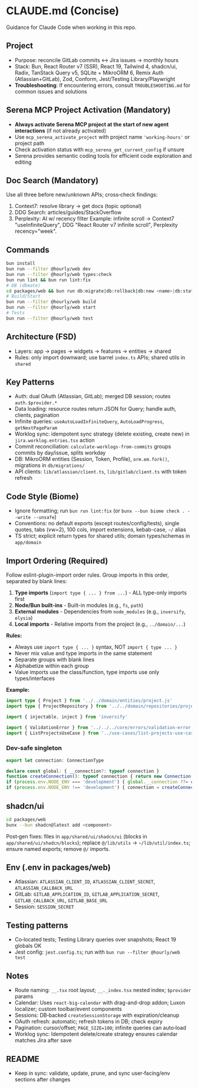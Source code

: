 # CLAUDE.md (Concise)

Guidance for Claude Code when working in this repo.

## Project
- Purpose: reconcile GitLab commits ↔ Jira issues → monthly hours
- Stack: Bun, React Router v7 (SSR), React 19, Tailwind 4, shadcn/ui, Radix, TanStack Query v5, SQLite + MikroORM 6, Remix Auth (Atlassian+GitLab), Zod, Conform, Jest/Testing Library/Playwright
- **Troubleshooting**: If encountering errors, consult `TROUBLESHOOTING.md` for common issues and solutions

## Serena MCP Project Activation (Mandatory)
- **Always activate Serena MCP project at the start of new agent interactions** (if not already activated)
- Use `mcp_serena_activate_project` with project name `'working-hours'` or project path
- Check activation status with `mcp_serena_get_current_config` if unsure
- Serena provides semantic coding tools for efficient code exploration and editing

## Doc Search (Mandatory)
Use all three before new/unknown APIs; cross‑check findings:
1) Context7: resolve library → get docs (topic optional)
2) DDG Search: articles/guides/StackOverflow
3) Perplexity: AI w/ recency filter
Example: infinite scroll → Context7 "useInfiniteQuery", DDG "React Router v7 infinite scroll", Perplexity recency="week".

## Commands
```bash
bun install
bun run --filter @hourly/web dev
bun run --filter @hourly/web types:check
bun run lint && bun run lint:fix
# DB (dbmate)
cd packages/web && bun run db:migrate|db:rollback|db:new <name>|db:status
# Build/Start
bun run --filter @hourly/web build
bun run --filter @hourly/web start
# Tests
bun run --filter @hourly/web test
```
## Architecture (FSD)
- Layers: app → pages → widgets → features → entities → shared
- Rules: only import downward; use barrel `index.ts` APIs; shared utils in `shared`

## Key Patterns
- Auth: dual OAuth (Atlassian, GitLab); merged DB session; routes `auth.$provider.*`
- Data loading: resource routes return JSON for Query; handle auth, clients, pagination
- Infinite queries: `useAutoLoadInfiniteQuery`, `AutoLoadProgress`, `getNextPageParam`
- Worklog sync: idempotent sync strategy (delete existing, create new) in `jira.worklog.entries.tsx` action
- Commit reconciliation: `calculate-worklogs-from-commits` groups commits by day/issue, splits workday
- DB: MikroORM entities (Session, Token, Profile), `orm.em.fork()`, migrations in `db/migrations/`
- API clients: `lib/atlassian/client.ts`, `lib/gitlab/client.ts` with token refresh

## Code Style (Biome)
- Ignore formatting; run `bun run lint:fix` (or `bunx --bun biome check . --write --unsafe`)
- Conventions: no default exports (except routes/config/tests), single quotes, tabs (vw=2), 100 cols, import extensions, kebab-case, `~/` alias
- TS strict; explicit return types for shared utils; domain types/schemas in `app/domain`

## Import Ordering (Required)
Follow eslint-plugin-import order rules. Group imports in this order, separated by blank lines:
1. **Type imports** (`import type { ... } from ...`) - ALL type-only imports first
2. **Node/Bun built-ins** - Built-in modules (e.g., `fs`, `path`)
3. **External modules** - Dependencies from `node_modules` (e.g., `inversify`, `elysia`)
4. **Local imports** - Relative imports from the project (e.g., `../domain/...`)

**Rules:**
- Always use `import type { ... }` syntax, NOT `import { type ... }`
- Never mix value and type imports in the same statement
- Separate groups with blank lines
- Alphabetize within each group
- Value imports use the class/function, type imports use only types/interfaces

**Example:**
```ts
import type { Project } from '../../domain/entities/project.js'
import type { ProjectRepository } from '../../domain/repositories/project-repository.js'

import { injectable, inject } from 'inversify'

import { ValidationError } from '../../../core/errors/validation-error.js'
import { ListProjectsUseCase } from '../use-cases/list-projects-use-case.js'
```

### Dev-safe singleton
```ts
export let connection: ConnectionType

declare const global: { __connection?: typeof connection }
function createConnection(): typeof connection { return new Connection(process.env.CONNECTION_URL ?? '') }
if (process.env.NODE_ENV === 'development') { global.__connection ??= createConnection(); connection = global.__connection }
if (process.env.NODE_ENV !== 'development') { connection = createConnection() }
```
## shadcn/ui
```bash
cd packages/web
bunx --bun shadcn@latest add <component>
```
Post‑gen fixes: files in `app/shared/ui/shadcn/ui` (blocks in `app/shared/ui/shadcn/blocks`); replace `@/lib/utils` → `~/lib/util/index.ts`; ensure named exports; remove `@/` imports.

## Env (.env in packages/web)
- Atlassian: `ATLASSIAN_CLIENT_ID`, `ATLASSIAN_CLIENT_SECRET`, `ATLASSIAN_CALLBACK_URL`
- GitLab: `GITLAB_APPLICATION_ID`, `GITLAB_APPLICATION_SECRET`, `GITLAB_CALLBACK_URL`, `GITLAB_BASE_URL`
- Session: `SESSION_SECRET`

## Testing patterns
- Co‑located tests; Testing Library queries over snapshots; React 19 globals OK
- Jest config: `jest.config.ts`; run with `bun run --filter @hourly/web test`

## Notes
- Route naming: `__.tsx` root layout; `__._index.tsx` nested index; `$provider` params
- Calendar: Uses `react-big-calendar` with drag-and-drop addon; Luxon localizer; custom toolbar/event components
- Sessions: DB‑backed `createSessionStorage` with expiration/cleanup
- OAuth refresh: automatic; refresh tokens in DB; check expiry
- Pagination: cursor/offset; `PAGE_SIZE=100`; infinite queries can auto‑load
- Worklog sync: Idempotent delete/create strategy ensures calendar matches Jira after save

## README
- Keep in sync: validate, update, prune, and sync user‑facing/env sections after changes
